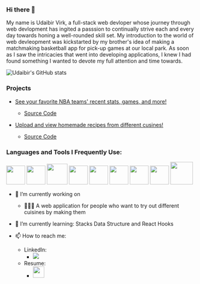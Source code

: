 ### Hi there 👋
My name is Udaibir Virk, a full-stack web devloper whose journey through web devlopment has ingited a passsion to continually strive each and every day towards honing a well-rounded skill set. My introduction to the world of web devleopment was kickstarted by my brother's idea of making a matchmaking basketball app for pick-up games at our local park. As soon as I saw the intricacies that went into developing applications, I knew I had found something I wanted to devote my full attention and time towards.

![Udaibir's GitHub stats](https://github-readme-stats.vercel.app/api?username=udaibirv&show_icons=true&theme=synthwave&hide=contribs,prs,stars)

### Projects 
   - <a href="https://udaibirv.github.io/ajax-project">See your favorite NBA teams' recent stats, games, and more!</a>
      - <a href="https://github.com/udaibirv/ajax-project">Source Code</a>
   
   - <a href="https://recipe-maker-app.herokuapp.com/">Upload and view homemade recipes from different cusines!</a>
      - <a href="https://github.com/udaibirv/myRecipe">Source Code</a>


### Languages and Tools I Frequently Use: 
<img src="https://user-images.githubusercontent.com/29240758/108287565-d37d1380-713f-11eb-9f1a-7edff78649da.png" width="50"> <img src="https://user-images.githubusercontent.com/29240758/108287722-1b9c3600-7140-11eb-8424-d2a6e439b8bf.png" width="50"> <img src="https://user-images.githubusercontent.com/29240758/108291348-0080f480-7147-11eb-9898-8e00b19a86b9.jpg" width="55">  <img src="https://user-images.githubusercontent.com/29240758/108288070-c4e32c00-7140-11eb-9901-a8772a755b7e.png" width="50"> <img src="https://user-images.githubusercontent.com/29240758/108288538-9ade3980-7141-11eb-854b-04c86399fffb.png" width="50"> <img src="https://user-images.githubusercontent.com/29240758/108295632-dd594380-714c-11eb-9286-f15cf804aba4.png" width="50"> <img src="https://user-images.githubusercontent.com/29240758/108288631-c5c88d80-7141-11eb-9446-6764bd3f19da.png" width="50"> <img src="https://user-images.githubusercontent.com/29240758/108288716-f3153b80-7141-11eb-8b47-ceeae7ed0201.png" width="50"> <img src="https://user-images.githubusercontent.com/29240758/108291116-910b0500-7146-11eb-8de9-d4128ac836ed.png" width="60">



- 🔭 I’m currently working on 
  -  👨🏽‍🍳 A web application for people who want to try out different cuisines by making them 

- 🌱 I’m currently learning: Stacks Data Structure and React Hooks

- 📫 How to reach me: 
   - LinkedIn:  
      - [<img src="https://user-images.githubusercontent.com/29240758/108280082-7b8be000-7132-11eb-959e-1912c005461b.png">][linkedin]
   - Resume:   
      - [<img src="https://user-images.githubusercontent.com/29240758/108418664-683a4c80-71e6-11eb-8d8c-58972a6fa8e3.png" height="30">][resume]





 [linkedin]: https://www.linkedin.com/in/udaibir-virk/
 [Resume]: https://docs.google.com/gview?url=https://github.com/udaibirv/resume/raw/main/Udaibir_Virk_.pdf
 [project]: https://udaibirv.github.io/ajax-project/
